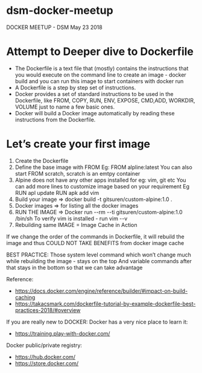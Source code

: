 # dsm-docker-meetup

DOCKER MEETUP - DSM May 23 2018

Attempt to Deeper dive to Dockerfile
=====================================

* The Dockerfile is a text file that (mostly) contains the instructions that you would execute on the command line to create an image - docker build and you can run this image to start containers with docker run
* A Dockerfile is a step by step set of instructions.
* Docker provides a set of standard instructions to be used in the Dockerfile, like FROM, COPY, RUN, ENV, EXPOSE, CMD,ADD, WORKDIR, VOLUME just to name a few basic ones.
* Docker will build a Docker image automatically by reading these instructions from the Dockerfile.


Let’s create your first image
=============================

1. Create the Dockerfile
2. Define the base image with FROM
  Eg: FROM alpline:latest
  You can also start FROM scratch, scratch is an emtpy container
3. Alpine does not have any other apps installed for eg: vim, git etc
   You can add more lines to customize image based on your requirement
  Eg RUN apl update RUN apk add vim
4. Build your image => docker build -t gitsuren/custom-alpine:1.0 .
5. Docker images => for listing all the docker images
6. RUN THE IMAGE =>
  Docker run --rm --ti gitsuren/custom-alpine:1.0 /bin/sh
  To verify vim is installed - run vim --v
7. Rebuilding same IMAGE = Image Cache in Action


If we change the order of the commands in Dockerfile, it will rebuild the image and thus COULD NOT TAKE BENEFITS from docker image cache

BEST PRACTICE:
Those system level command which won’t change much while rebuilding the image - stays on the top
And variable commands after that stays in the bottom so that we can take advantage

Reference:
* https://docs.docker.com/engine/reference/builder/#impact-on-build-caching
* https://takacsmark.com/dockerfile-tutorial-by-example-dockerfile-best-practices-2018/#overview

If you are really new to DOCKER:
Docker has a very nice place to learn it:
* https://training.play-with-docker.com/

Docker public/private registry:
* https://hub.docker.com/
* https://store.docker.com/
